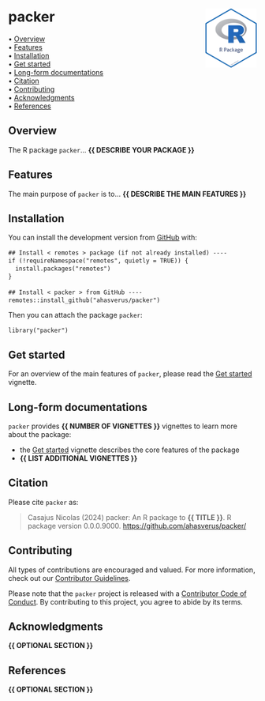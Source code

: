 <!-- README.md is generated from README.Rmd. Please edit that file -->

# packer <img src="man/figures/package-sticker.png" align="right" style="float:right; height:120px;"/>

<!-- badges: start -->
<!-- badges: end -->
<p align="left">
• <a href="#overview">Overview</a><br> •
<a href="#features">Features</a><br> •
<a href="#installation">Installation</a><br> •
<a href="#get-started">Get started</a><br> •
<a href="#long-form-documentations">Long-form documentations</a><br> •
<a href="#citation">Citation</a><br> •
<a href="#contributing">Contributing</a><br> •
<a href="#acknowledgments">Acknowledgments</a><br> •
<a href="#references">References</a>
</p>

## Overview

The R package `packer`… **{{ DESCRIBE YOUR PACKAGE }}**

## Features

The main purpose of `packer` is to… **{{ DESCRIBE THE MAIN FEATURES }}**

## Installation

You can install the development version from
[GitHub](https://github.com/) with:

    ## Install < remotes > package (if not already installed) ----
    if (!requireNamespace("remotes", quietly = TRUE)) {
      install.packages("remotes")
    }

    ## Install < packer > from GitHub ----
    remotes::install_github("ahasverus/packer")

Then you can attach the package `packer`:

    library("packer")

## Get started

For an overview of the main features of `packer`, please read the [Get
started](https://ahasverus.github.io/packer/articles/packer.html)
vignette.

## Long-form documentations

`packer` provides **{{ NUMBER OF VIGNETTES }}** vignettes to learn more
about the package:

-   the [Get
    started](https://ahasverus.github.io/packer/articles/packer.html)
    vignette describes the core features of the package
-   **{{ LIST ADDITIONAL VIGNETTES }}**

## Citation

Please cite `packer` as:

> Casajus Nicolas (2024) packer: An R package to **{{ TITLE }}**. R
> package version 0.0.0.9000. <https://github.com/ahasverus/packer/>

## Contributing

All types of contributions are encouraged and valued. For more
information, check out our [Contributor
Guidelines](https://github.com/ahasverus/packer/blob/main/CONTRIBUTING.md).

Please note that the `packer` project is released with a [Contributor
Code of
Conduct](https://contributor-covenant.org/version/2/1/CODE_OF_CONDUCT.html).
By contributing to this project, you agree to abide by its terms.

## Acknowledgments

**{{ OPTIONAL SECTION }}**

## References

**{{ OPTIONAL SECTION }}**
